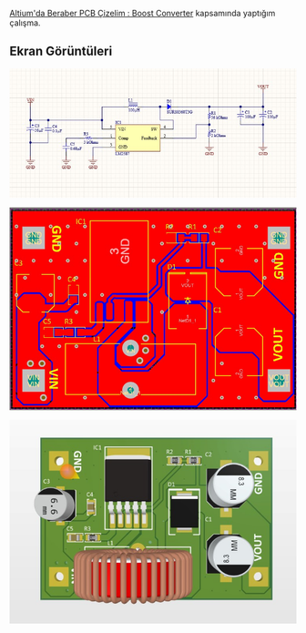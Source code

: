 [Altium'da Beraber PCB Çizelim : Boost Converter](https://www.youtube.com/live/SM6gcsjcgYY?feature=share) kapsamında yaptığım çalışma.


## Ekran Görüntüleri

![Uygulama Ekran Görüntüsü](https://github.com/nihatcengiz/Altium_Projects/blob/main/LM2587_BoostConverter/LM2587_2.jpg?raw=true)

![Uygulama Ekran Görüntüsü](https://github.com/nihatcengiz/Altium_Projects/blob/main/LM2587_BoostConverter/LM2587_3.jpg?raw=true)

![Uygulama Ekran Görüntüsü](https://github.com/nihatcengiz/Altium_Projects/blob/main/LM2587_BoostConverter/LM2587_1.jpg?raw=true)


  
